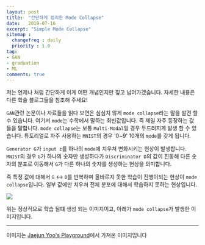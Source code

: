 ```yaml
---
layout: post
title:  "간단하게 정리한 Mode Collapse"
date:   2019-07-16
excerpt: "Simple Mode Collapse"
sitemap :
  changefreq : daily
  priority : 1.0
tag:
- GAN
- graduation
- ML
comments: true
---
```


저는 언제나 처럼 간단하게 이게 어떤 개념인지만 짚고 넘어가겠습니다. 자세한 내용은 다른 학술 블로그들을 참조해 주세요!  


`GAN`관련 논문이나 자료들을 읽다 보면은 심심치 않게 `mode collapse`라는 말을 발견 할 수 있습니다. 여기서 `mode`는 수학에서 말하는 최빈값입니다. 즉 제일 자주 등장하는 값들을 말합니다. `mode collapse`는 보통 `Multi-Modal`일 경우 두드러지게 발생 할 수 있습니다. 튜토리얼로 자주 사용하는 `MNIST`의 경우 '0~9' 10개의 `mode`를 갖게 됩니다.  

`Generator G`가 `input z`를 하나의 `mode`에 치우쳐 변화시키는 현상이 발생합니다. `MNIST`의 경우 `G`가 하나의 숫자만 생성하다가 `Discriminator D`의 값이 진동해 다른 숫자의 분포로 이동해서 `G`가 다른 하나의 숫자를 생성하는 현상을 의미합니다.  

즉 특정 값에 대해서 `G` <-> `D`를 반복하며 올바르지 못한 학습이 진행이되는 현상이 `mode collapse`입니다. 일부 값에만 치우쳐 전체 분포에 대해서 학습하지 못하는 현상입니다. 

<img src='https://sihan-son.github.io/public/gan/mode.png'>

위는 정상적으로 학습 될떄 생성 되는 이미지이고, 아래가 `mode collapse`가 발생한 이미지입니다.

---
이미지는 [Jaejun Yoo's Playground]('http://jaejunyoo.blogspot.com/2017/02/unrolled-generative-adversarial-network-1.html')에서 가져온 이미지입니다